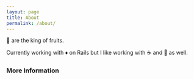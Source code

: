```yaml
---
layout: page
title: About
permalink: /about/
---
```


🍌 are the king of fruits.

Currently working with ♦️  on Rails but I like working with ☕️ and 🐍 as well.

### More Information


